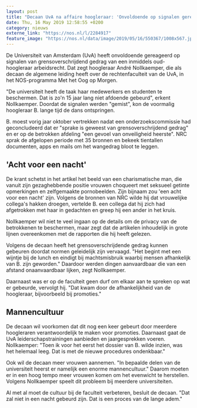 ```yaml
---
layout: post
title: "Decaan UvA na affaire hoogleraar: 'Onvoldoende op signalen gereageerd'"
date: Thu, 16 May 2019 12:58:55 +0200
category: nieuws
externe_link: "https://nos.nl/l/2284917"
feature_image: "https://nos.nl/data/image/2019/05/16/550367/1008x567.jpg"
---
```


<p>De Universiteit van Amsterdam (UvA) heeft onvoldoende gereageerd op signalen van grensoverschrijdend gedrag van een inmiddels oud-hoogleraar arbeidsrecht. Dat zegt hoogleraar André Nollkaemper, die als decaan de algemene leiding heeft over de rechtenfaculteit van de UvA, in het NOS-programma Met het Oog op Morgen.</p>
<p>"De universiteit heeft de taak haar medewerkers en studenten te beschermen. Dat is zo'n 15 jaar lang niet afdoende gebeurd", erkent Nollkaemper. Doordat de signalen werden "gemist", kon de voormalig hoogleraar B. lange tijd de dans ontspringen.</p>
<p>B. moest vorig jaar oktober vertrekken nadat een onderzoekscommissie had geconcludeerd dat er "sprake is geweest van grensoverschrijdend gedrag" en er op de betrokken afdeling "een gevoel van onveiligheid heerste". NRC sprak de afgelopen periode met 35 bronnen en bekeek tientallen documenten, apps en mails om het wangedrag bloot te leggen.</p>
<h2>'Acht voor een nacht'</h2>
<p>De krant schetst in het artikel het beeld van een charismatische man, die vanuit zijn gezaghebbende positie vrouwen choqueert met seksueel getinte opmerkingen en zelfgemaakte pornobeelden. Zijn bijnaam zou 'een acht voor een nacht' zijn. Volgens de bronnen van NRC wilde hij dat vrouwelijke collega's hakken droegen, vertelde B. een collega dat hij zich had afgetrokken met haar in gedachten en greep hij een ander in het kruis.</p>
<p>Nollkaemper wil niet te veel ingaan op de details om de privacy van de betrokkenen te beschermen, maar zegt dat de artikelen inhoudelijk in grote lijnen overeenkomen met de rapporten die hij heeft gelezen.</p>
<p>Volgens de decaan heeft het grensoverschrijdende gedrag kunnen gebeuren doordat normen geleidelijk zijn vervaagd. "Het begint met een wijntje bij de lunch en eindigt bij machtsmisbruik waarbij mensen afhankelijk van B. zijn geworden." Daardoor werden dingen aanvaardbaar die van een afstand onaanvaardbaar lijken, zegt Nollkaemper.</p>
<p>Daarnaast was er op de faculteit geen durf om elkaar aan te spreken op wat er gebeurde, vervolgt hij. "Dat kwam door de afhankelijkheid van de hoogleraar, bijvoorbeeld bij promoties."</p>
<h2>Mannencultuur</h2>
<p>De decaan wil voorkomen dat dit nog een keer gebeurt door meerdere hoogleraren verantwoordelijk te maken voor promoties. Daarnaast gaat de UvA leiderschapstrainingen aanbieden en jaargesprekken voeren. Nollkaemper: "Toen ik voor het eerst het dossier van B. wilde inzien, was het helemaal leeg. Dat is met de nieuwe procedures ondenkbaar."</p>
<p>Ook wil de decaan meer vrouwen aannemen. "In bepaalde delen van de universiteit heerst er namelijk een enorme mannencultuur." Daarom moeten er in een hoog tempo meer vrouwen komen om het evenwicht te herstellen. Volgens Nollkaemper speelt dit probleem bij meerdere universiteiten.</p>
<p>Al met al moet de cultuur bij de faculteit verbeteren, besluit de decaan. "Dat zal niet in een nacht gebeurd zijn. Dat is een proces van de lange adem."</p>
